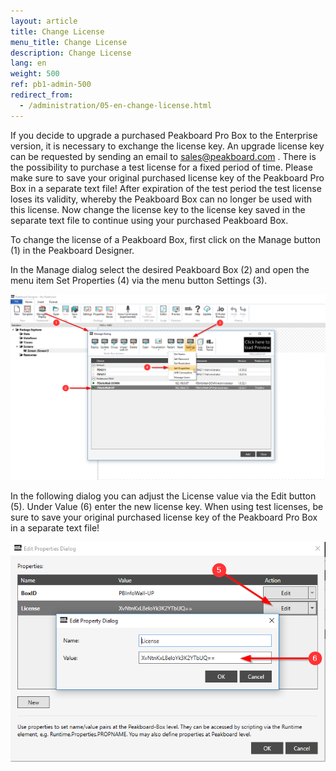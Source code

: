```yaml
---
layout: article
title: Change License
menu_title: Change License
description: Change License
lang: en
weight: 500
ref: pb1-admin-500
redirect_from:
  - /administration/05-en-change-license.html
---
```


If you decide to upgrade a purchased Peakboard Pro Box to the Enterprise version, it is necessary to exchange the license key.
An upgrade license key can be requested by sending an email to sales@peakboard.com .
There is the possibility to purchase a test license for a fixed period of time. Please make sure to save your original purchased license key of the Peakboard Pro Box in a separate text file!
After expiration of the test period the test license loses its validity, whereby the Peakboard Box can no longer be used with this license. Now change the license key to the license key saved in the separate text file to continue using your purchased Peakboard Box.

To change the license of a Peakboard Box, first click on the Manage button (1) in the Peakboard Designer.

In the Manage dialog select the desired Peakboard Box (2) and open the menu item Set Properties (4) via the menu button Settings (3).

![Manage Dialog](/assets/images/admin/license/manage-dialog.png)

In the following dialog you can adjust the License value via the Edit button (5). Under Value (6) enter the new license key.
When using test licenses, be sure to save your original purchased license key of the Peakboard Pro Box in a separate text file!

![Edit Properties Dialog](/assets/images/admin/license/edit-license.png)

